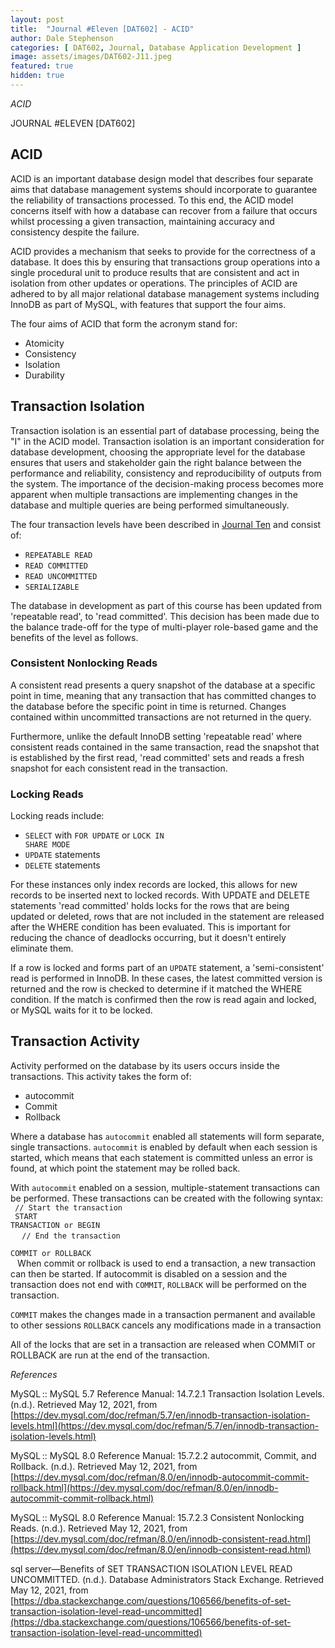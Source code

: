 ```yaml
---
layout: post
title:  "Journal #Eleven [DAT602] - ACID" 
author: Dale Stephenson
categories: [ DAT602, Journal, Database Application Development ]
image: assets/images/DAT602-J11.jpeg
featured: true
hidden: true
---
```

<i>ACID</i>

JOURNAL #ELEVEN [DAT602]

<h2>ACID</h2>
 
ACID is an important database design model that describes four separate aims that database management systems should incorporate to guarantee the reliability of transactions processed. To this end, the ACID model concerns itself with how a database can recover from a failure that occurs whilst processing a given transaction, maintaining accuracy and consistency despite the failure.
 
ACID provides a mechanism that seeks to provide for the correctness of a database. It does this by ensuring that transactions group operations into a single procedural unit to produce results that are consistent and act in isolation from other updates or operations. The principles of ACID are adhered to by all major relational database management systems including InnoDB as part of MySQL, with features that support the four aims.
 
The four aims of ACID that form the acronym stand for:
 
- Atomicity
- Consistency
- Isolation
- Durability
 
<h2>Transaction Isolation</h2>
 
Transaction isolation is an essential part of database processing, being the "I" in the ACID model. Transaction isolation is an important consideration for database development, choosing the appropriate level for the database ensures that users and stakeholder gain the right balance between the performance and reliability, consistency and reproducibility of outputs from the system. The importance of the decision-making process becomes more apparent when multiple transactions are implementing changes in the database and multiple queries are being performed simultaneously.
 
The four transaction levels have been described in [Journal Ten](https://d-stephenson.github.io/dat602/journal/database%20application%20development/2021/04/30/journal-ten-dat602.html) and consist of:
 
- <code>REPEATABLE READ</code>
- <code>READ COMMITTED</code> 
- <code>READ UNCOMMITTED</code>
- <code>SERIALIZABLE</code>
 
The database in development as part of this course has been updated from 'repeatable read', to 'read committed'. This decision has been made due to the balance trade-off for the type of multi-player role-based game and the benefits of the level as follows.
 
<h3>Consistent Nonlocking Reads</h3>
 
A consistent read presents a query snapshot of the database at a specific point in time, meaning that any transaction that has committed changes to the database before the specific point in time is returned. Changes contained within uncommitted transactions are not returned in the query.
 
Furthermore, unlike the default InnoDB setting 'repeatable read' where consistent reads contained in the same transaction, read the snapshot that is established by the first read, 'read committed' sets and reads a fresh snapshot for each consistent read in the transaction.
 
<h3>Locking Reads</h3>
 
Locking reads include:
 
- <code>SELECT</code> with <code>FOR UPDATE</code> or <code>LOCK IN SHARE MODE</code>
- <code>UPDATE</code> statements
- <code>DELETE</code> statements
 
For these instances only index records are locked, this allows for new records to be inserted next to locked records. With UPDATE and DELETE statements 'read committed' holds locks for the rows that are being updated or deleted, rows that are not included in the statement are released after the WHERE condition has been evaluated. This is important for reducing the chance of deadlocks occurring, but it doesn't entirely eliminate them.
 
If a row is locked and forms part of an <code>UPDATE</code> statement, a 'semi-consistent' read is performed in InnoDB. In these cases, the latest committed version is returned and the row is checked to determine if it matched the WHERE condition. If the match is confirmed then the row is read again and locked, or MySQL waits for it to be locked.
 
<h2>Transaction Activity</h2>
 
Activity performed on the database by its users occurs inside the transactions. This activity takes the form of:
 
- autocommit
- Commit
- Rollback
 
Where a database has <code>autocommit</code> enabled all statements will form separate, single transactions. <code>autocommit</code> is enabled by default when each session is started, which means that each statement is committed unless an error is found, at which point the statement may be rolled back.
 
With <code>autocommit</code> enabled on a session, multiple-statement transactions can be performed. These transactions can be created with the following syntax:<br>
<code> 
// Start the transaction<br>
START TRANSACTION or BEGIN<br>
</code> 
<code>
// End the transaction<br>
COMMIT or ROLLBACK<br>
</code> 
When commit or rollback is used to end a transaction, a new transaction can then be started. If autocommit is disabled on a session and the transaction does not end with <code>COMMIT</code>, <code>ROLLBACK</code> will be performed on the transaction.
 
<code>COMMIT</code> makes the changes made in a transaction permanent and available to other sessions
<code>ROLLBACK</code> cancels any modifications made in a transaction
 
All of the locks that are set in a transaction are released when COMMIT or ROLLBACK are run at the end of the transaction.

<i>References</i>

MySQL :: MySQL 5.7 Reference Manual: 14.7.2.1 Transaction Isolation Levels. (n.d.). Retrieved May 12, 2021, from [https://dev.mysql.com/doc/refman/5.7/en/innodb-transaction-isolation-levels.html](https://dev.mysql.com/doc/refman/5.7/en/innodb-transaction-isolation-levels.html)

MySQL :: MySQL 8.0 Reference Manual: 15.7.2.2 autocommit, Commit, and Rollback. (n.d.). Retrieved May 12, 2021, from [https://dev.mysql.com/doc/refman/8.0/en/innodb-autocommit-commit-rollback.html](https://dev.mysql.com/doc/refman/8.0/en/innodb-autocommit-commit-rollback.html)

MySQL :: MySQL 8.0 Reference Manual: 15.7.2.3 Consistent Nonlocking Reads. (n.d.). Retrieved May 12, 2021, from [https://dev.mysql.com/doc/refman/8.0/en/innodb-consistent-read.html](https://dev.mysql.com/doc/refman/8.0/en/innodb-consistent-read.html)

sql server—Benefits of SET TRANSACTION ISOLATION LEVEL READ UNCOMMITTED. (n.d.). Database Administrators Stack Exchange. Retrieved May 12, 2021, from [https://dba.stackexchange.com/questions/106566/benefits-of-set-transaction-isolation-level-read-uncommitted](https://dba.stackexchange.com/questions/106566/benefits-of-set-transaction-isolation-level-read-uncommitted)